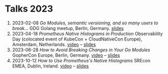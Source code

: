# Talks 2023

1. 2023-02-08 _Go Modules, semantic versioning, and so many users to break…_ GDG Golang meetup, Berlin, Germany. [slides](https://docs.google.com/presentation/d/1ZB45q-8dK0wIFYKiktLCiIZG8wOn9sJ6H8a-3Q6RHTI/edit?usp=sharing)
1. 2023-04-18 _Prometheus Native Histograms in Production_ Observability Day (colocated event of KubeCon + CloudNativeCon Europe), Amsterdam, Netherlands. [video](https://youtu.be/TgINvIK9SYc) – [slides](https://docs.google.com/presentation/d/1NnVPI9eQ4nj_0S-nB7O-u1_R6DA24wa2p2q4AIbTWag/edit?usp=sharing)
1. 2023-06-28 _How to Avoid Breaking Changes in Your Go Modules_ GopherCon Europe, Berlin, Germany. [video](https://www.youtube.com/watch?v=8WnVLmNO8iY) – [slides](https://docs.google.com/presentation/d/129p1GxSngCsPUKBIy_IxzQAOwNh_EPzu5NzJuzLYdnk/edit?usp=sharing)
1. 2023-10-12 _How to Use Prometheus's Native Histograms_ SREcon EMEA, Dublin, Ireland. [video](https://www.usenix.org/conference/srecon23emea/presentation/rabenstein) – [slides](https://docs.google.com/presentation/d/164Mktl9857DHSmy3B6yHZNmYONS1OzGq7r8IR-_QTDg/edit?usp=sharing)
